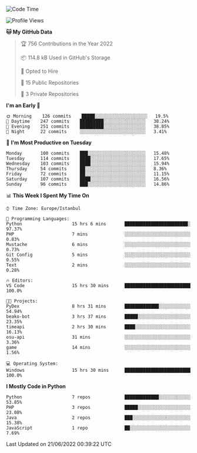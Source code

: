 <!--START_SECTION:waka-->
![Code Time](http://img.shields.io/badge/Code%20Time-199%20hrs%207%20mins-blue)

![Profile Views](http://img.shields.io/badge/Profile%20Views-0-blue)

**🐱 My GitHub Data** 

> 🏆 756 Contributions in the Year 2022
 > 
> 📦 114.8 kB Used in GitHub's Storage 
 > 
> 💼 Opted to Hire
 > 
> 📜 15 Public Repositories 
 > 
> 🔑 3 Private Repositories  
 > 
**I'm an Early 🐤** 

```text
🌞 Morning    126 commits    █████░░░░░░░░░░░░░░░░░░░░   19.5% 
🌆 Daytime    247 commits    █████████░░░░░░░░░░░░░░░░   38.24% 
🌃 Evening    251 commits    █████████░░░░░░░░░░░░░░░░   38.85% 
🌙 Night      22 commits     ░░░░░░░░░░░░░░░░░░░░░░░░░   3.41%

```
📅 **I'm Most Productive on Tuesday** 

```text
Monday       100 commits    ███░░░░░░░░░░░░░░░░░░░░░░   15.48% 
Tuesday      114 commits    ████░░░░░░░░░░░░░░░░░░░░░   17.65% 
Wednesday    103 commits    ████░░░░░░░░░░░░░░░░░░░░░   15.94% 
Thursday     54 commits     ██░░░░░░░░░░░░░░░░░░░░░░░   8.36% 
Friday       72 commits     ██░░░░░░░░░░░░░░░░░░░░░░░   11.15% 
Saturday     107 commits    ████░░░░░░░░░░░░░░░░░░░░░   16.56% 
Sunday       96 commits     ███░░░░░░░░░░░░░░░░░░░░░░   14.86%

```


📊 **This Week I Spent My Time On** 

```text
⌚︎ Time Zone: Europe/Istanbul

💬 Programming Languages: 
Python                   15 hrs 6 mins       ████████████████████████░   97.37% 
PHP                      7 mins              ░░░░░░░░░░░░░░░░░░░░░░░░░   0.83% 
Mustache                 6 mins              ░░░░░░░░░░░░░░░░░░░░░░░░░   0.73% 
Git Config               5 mins              ░░░░░░░░░░░░░░░░░░░░░░░░░   0.55% 
Text                     2 mins              ░░░░░░░░░░░░░░░░░░░░░░░░░   0.28%

🔥 Editors: 
VS Code                  15 hrs 30 mins      █████████████████████████   100.0%

🐱‍💻 Projects: 
PyDex                    8 hrs 31 mins       █████████████░░░░░░░░░░░░   54.94% 
beako-bot                3 hrs 37 mins       █████░░░░░░░░░░░░░░░░░░░░   23.35% 
timeapi                  2 hrs 30 mins       ████░░░░░░░░░░░░░░░░░░░░░   16.13% 
osu-api                  31 mins             ░░░░░░░░░░░░░░░░░░░░░░░░░   3.36% 
game                     14 mins             ░░░░░░░░░░░░░░░░░░░░░░░░░   1.56%

💻 Operating System: 
Windows                  15 hrs 30 mins      █████████████████████████   100.0%

```

**I Mostly Code in Python** 

```text
Python                   7 repos             █████████████░░░░░░░░░░░░   53.85% 
PHP                      3 repos             █████░░░░░░░░░░░░░░░░░░░░   23.08% 
Java                     2 repos             ███░░░░░░░░░░░░░░░░░░░░░░   15.38% 
JavaScript               1 repo              ██░░░░░░░░░░░░░░░░░░░░░░░   7.69%

```



 Last Updated on 21/06/2022 00:39:22 UTC
<!--END_SECTION:waka-->

<!--
**3nws/3nws** is a ✨ _special_ ✨ repository because its `README.md` (this file) appears on your GitHub profile.

Here are some ideas to get you started:

- 🔭 I’m currently working on ...
- 🌱 I’m currently learning ...
- 👯 I’m looking to collaborate on ...
- 🤔 I’m looking for help with ...
- 💬 Ask me about ...
- 📫 How to reach me: ...
- 😄 Pronouns: ...
- ⚡ Fun fact: ...
-->

